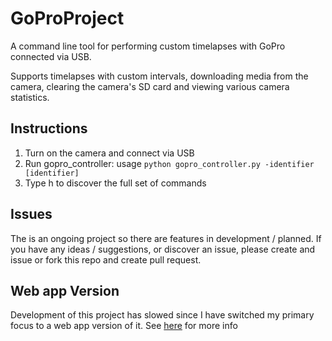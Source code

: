 # GoProProject
A command line tool for performing custom timelapses with GoPro connected via USB.

Supports timelapses with custom intervals, downloading media from the camera, clearing the camera's SD card and viewing various camera statistics.

## Instructions
1. Turn on the camera and connect via USB
2. Run gopro_controller: usage `python gopro_controller.py -identifier [identifier]`
3. Type h to discover the full set of commands

## Issues
The is an ongoing project so there are features in development / planned. If you have any ideas / suggestions, or discover an issue, please create and issue or fork this repo and create pull request.

## Web app Version
Development of this project has slowed since I have switched my primary focus to a web app version of it. See [here](https://github.com/hayden-banes/GoProWebApp) for more info
